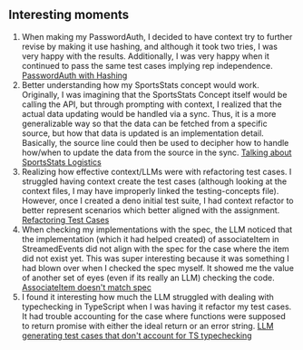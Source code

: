 ## Interesting moments
1.  When making my PasswordAuth, I decided to have context try to further revise by making it use hashing, and although it took two tries, I was very happy with the results. Additionally, I was very happy when it continued to pass the same test cases implying rep independence. [PasswordAuth with Hashing](../../context/design/concepts/PasswordAuth/implementation.md/20251016_213050.9707f256.md)
2. Better understanding how my SportsStats concept would work. Originally, I was imagining that the SportsStats Concept itself would be calling the API, but through prompting with context, I realized that the actual data updating would be handled via a sync. Thus, it is a more generalizable way so that the data can be fetched from a specific source, but how that data is updated is an implementation detail. Basically, the source line could then be used to decipher how to handle how/when to update the data from the source in the sync. [Talking about SportsStats Logistics](../../context/design/concepts/SportsStats/testing.md/20251016_231112.b7059864.md)
3.  Realizing how effective context/LLMs were with refactoring test cases. I struggled having context create the test cases (although looking at the context files, I may have improperly linked the testing-concepts file). However, once I created a deno initial test suite, I had context refactor to better represent scenarios which better aligned with the assignment. [Refactoring Test Cases](context/design/concepts/SportsStats/testing.md/20251016_230737.ec5f3bb1.md)
4. When checking my implementations with the spec, the LLM noticed that the implementation (which it had helped created) of associateItem in StreamedEvents did not align with the spec for the case where the item did not exist yet. This was super interesting because it was something I had blown over when I checked the spec myself. It showed me the value of another set of eyes (even if its really an LLM) checking the code. [AssociateItem doesn't match spec](../../context/design/concepts/StreamedEvents/implementation.md/20251019_103834.3ea001e9.md)
5.  I found it interesting how much the LLM struggled with dealing with typechecking in TypeScript when I was having it refactor my test cases. It had trouble accounting for the case where functions were supposed to return promise with either the ideal return or an error string. [LLM generating test cases that don't account for TS typechecking](../../context/design/concepts/SportsStats/testing.md/20251016_231112.b7059864.md)